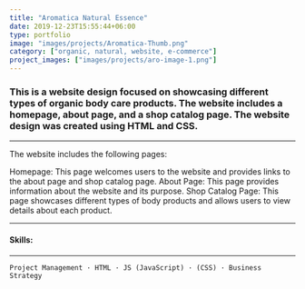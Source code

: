 ```yaml
---
title: "Aromatica Natural Essence"
date: 2019-12-23T15:55:44+06:00
type: portfolio
image: "images/projects/Aromatica-Thumb.png"
category: ["organic, natural, website, e-commerce"]
project_images: ["images/projects/aro-image-1.png"]
---
```


### This is a website design focused on showcasing different types of organic body care products. The website includes a homepage, about page, and a shop catalog page. The website design was created using HTML and CSS.

---



The website includes the following pages:

Homepage: This page welcomes users to the website and provides links to the about page and shop catalog page.
About Page: This page provides information about the website and its purpose.
Shop Catalog Page: This page showcases different types of body products and allows users to view details about each product.


---




#### Skills: 
---

```
Project Management · HTML · JS (JavaScript) · (CSS) · Business Strategy
```



